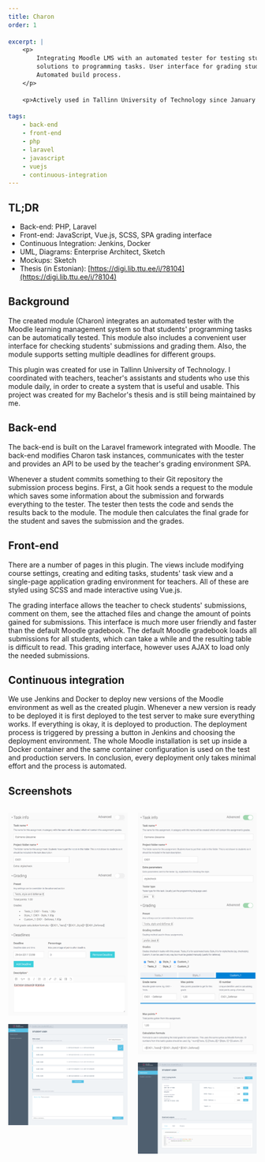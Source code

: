 ```yaml
---
title: Charon
order: 1

excerpt: |
    <p>
        Integrating Moodle LMS with an automated tester for testing students'
        solutions to programming tasks. User interface for grading students.
        Automated build process.
    </p>

    <p>Actively used in Tallinn University of Technology since January 2017.</p>

tags:
    - back-end
    - front-end
    - php
    - laravel
    - javascript
    - vuejs
    - continuous-integration
---
```


## TL;DR

* Back-end: PHP, Laravel
* Front-end: JavaScript, Vue.js, SCSS, SPA grading interface
* Continuous Integration: Jenkins, Docker
* UML, Diagrams: Enterprise Architect, Sketch
* Mockups: Sketch
* Thesis (in Estonian): [https://digi.lib.ttu.ee/i/?8104](https://digi.lib.ttu.ee/i/?8104)

## Background

The created module (Charon) integrates an automated tester with the Moodle
learning management system so that students' programming tasks can be
automatically tested. This module also includes a convenient user interface
for checking students' submissions and grading them. Also, the module
supports setting multiple deadlines for different groups.

This plugin was created for use in Tallinn University of Technology. I
coordinated with teachers, teacher's assistants and students who use this
module daily, in order to create a system that is useful and usable. This
project was created for my Bachelor's thesis and is still being maintained
by me.

## Back-end

The back-end is built on the Laravel framework integrated with Moodle.
The back-end modifies Charon task instances, communicates with the tester
and provides an API to be used by the teacher's grading environment SPA.

Whenever a student commits something to their Git repository the submission
process begins. First, a Git hook sends a request to the module which saves
some information about the submission and forwards everything to the tester.
The tester then tests the code and sends the results back to the module.
The module then calculates the final grade for the student and saves the
submission and the grades.

## Front-end

There are a number of pages in this plugin. The views include modifying
course settings, creating and editing tasks, students' task view and
a single-page application grading environment for teachers. All of these
are styled using SCSS and made interactive using Vue.js.

The grading interface allows the teacher to check students'
submissions, comment on them, see the attached files and change the
amount of points gained for submissions. This interface is much
more user friendly and faster than the default Moodle gradebook. The
default Moodle gradebook loads all submissions for all students, which
can take a while and the resulting table is difficult to read. This
grading interface, however uses AJAX to load only the needed submissions.

## Continuous integration

We use Jenkins and Docker to deploy new versions of the Moodle environment
as well as the created plugin. Whenever a new version is ready to be deployed
it is first deployed to the test server to make sure everything works. If
everything is okay, it is deployed to production. The deployment process is
triggered by pressing a button in Jenkins and choosing the deployment
environment. The whole Moodle installation is set up inside a Docker container
and the same container configuration is used on the test and production
servers. In conclusion, every deployment only takes minimal effort and the
process is automated.

## Screenshots

<div class="columns wider-than-container">
<div class="column">

![Charon instance creation form minimal](img/charon-instance-form-minimal.png)

![Grading view for teachers](img/charon-popup-grading-view.png)

</div>
<div class="column">

![Charon instance creation form advanced](img/charon-instance-form-advanced.png)

![One submission view for teachers](img/charon-popup-submission-view.png)

</div>
</div>
